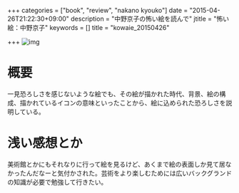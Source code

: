 +++
categories = ["book", "review", "nakano kyouko"]
date = "2015-04-26T21:22:30+09:00"
description = "中野京子の怖い絵を読んで"
jtitle = "怖い絵：中野京子"
keywords = []
title = "kowaie_20150426"

+++
![img](http://ecx.images-amazon.com/images/I/51hCWPndtjL.jpg)

# 概要
一見恐ろしさを感じないような絵でも、その絵が描かれた時代、背景、絵の構成、描かれているイコンの意味といったことから、絵に込められた恐ろしさを説明している。

# 浅い感想とか
美術館とかにもそれなりに行って絵を見るけど、あくまで絵の表面しか見て居なかったんだなーと気付かされた。芸術をより楽しむためには広いバックグランドの知識が必要で勉強して行きたい。
